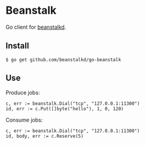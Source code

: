 # Beanstalk

Go client for [beanstalkd](https://beanstalkd.github.io).

## Install

    $ go get github.com/beanstalkd/go-beanstalk

## Use

Produce jobs:

    c, err := beanstalk.Dial("tcp", "127.0.0.1:11300")
    id, err := c.Put([]byte("hello"), 1, 0, 120)

Consume jobs:

    c, err := beanstalk.Dial("tcp", "127.0.0.1:11300")
    id, body, err := c.Reserve(5)
